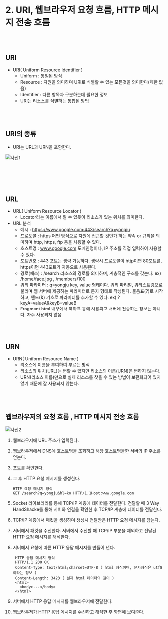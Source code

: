 # 2. URI, 웹브라우저 요청 흐름, HTTP 메시지 전송 흐름
<br/><br/>
## URI

- URI( Uniform Resource Identifier )
  - Uniform : 통일된 방식
  - Resource : 자원을 의미하며 URI로 식별할 수 있는 모든것을 의미한다(제한 없음)
  - Identifier : 다른 항목과 구분하는데 필요한 정보
  - URI는 리소스를 식별하는 통합된 방법
<br/><br/><br/><br/>
## URI의 종류
- URI는 URL과 URN을 포함한다.

![사진1](https://github.com/KimYongJ/HTTPStudy/assets/106525587/b2bb84ec-a054-46b5-a2d1-5e599ebe8371)

<br/><br/><br/><br/>
## URL

- URL( Uniform Resource Locator )
  - Locator라는 이름에서 알 수 있듯이 리소스가 있는 위치를 의미한다.
- URL 분석
  - 예시 : https://www.google.com:443/search?q=yongju
  - 프로토콜 : https
    어떤 방식으로 자원에 접근할 것인가 하는 약속 or 규칙을 의미하며 http, https, ftp 등을 사용할 수 있다.
  - 호스트명 : www.google.com
    도메인명이나, IP 주소를 직접 입력하여 사용할 수 있다.
  - 포트번호 : 443
    포트는 생략 가능하다. 생략시 프로토콜이 http이면 80포트를, https이면 443포트가 자동으로 사용된다.
  - 경로(패스) : /search
    리소스의 경로를 의미하며, 계층적인 구조를 갖는다.
    ex) /home/face.jpg , /members/100
  - 쿼리 파라미터 : q=yongju
    key, value 형태이다.
    쿼리 파리멑, 쿼리스트링으로 불리며 웹 서버에 제공하는 파라미터로 문자 형태로 작성된다.
    물음표(?)로 시작하고, 엔드(&) 기호로 파라미터를 추가할 수 있다.
    ex) ?keyA=valueA&keyB=valueB
  - Fragment
    html 내부에서 북마크 등에 사용되고 서버에 전송하는 정보는 아니다. 자주 사용되지 않음
<br/><br/><br/><br/>
## URN

- URN( Uniform Resource Name )
  - 리소스에 이름을 부여하여 부르는 방식
  - 리소스의 위치(URL)는 변할 수 있지만 리소스의 이름(URN)은 변하지 않는다.
  - URN(리소스 이름)만으로 실제 리소스를 찾을 수 있는 방법이 보편화되어 있지 않기 때문에 잘 사용되지 않는다.
<br/><br/><br/><br/>
## 웹브라우저의 요청 흐름 , HTTP 메시지 전송 흐름
![사진2](https://github.com/KimYongJ/HTTPStudy/assets/106525587/6f66c2f4-934e-4117-8221-133ef07ec507)

1. 웹브라우저에 URL 주소가 입력된다.
2. 웹브라우저에서 DNS에 호스트명을 조회하고 해당 호스트명을한 서버의 IP 주소를 얻는다.
3. 포트를 확인한다.
4. 그 후 HTTP 요청 메시지를 생성한다.

       HTTP 요청 메시지 형식
       GET /search?q=yongju&hl=ko HTTP/1.1Host:www.google.com

6. Socket 라이브러리를 통해 TCP/IP 계층에 데이터를 전달한다. 전달할 때 3 Way HandShacke를 통해 서버와 연결을 확인한 후 TCP/IP 계층에 데이터를 전달한다.
7. TCP/IP 계층에서 패킷을 생성하며 생성시 전달받은 HTTP 요청 메시지를 담는다.
8. 서버에서 패킷을 수신한다. 서버에서 수신할 때 TCP/IP 부분을 제외하고 전달된 HTTP 요청 메시지를 해석한다.
9. 서버에서 요청에 따른 HTTP 응답 메시지를 만들어 낸다.

        HTTP 응답 메시지 형식
        HTTP/1.1 200 OK
        Content-Type: text/html;charset=UTF-8 ( html 형식이며, 문자형식은 utf8이라는 정보 )
        Content-Length: 3423 ( 실제 html 데이터의 길이 )
        <html>
          <body>...</body>
        </html>

10. 서버에서 HTTP 응답 메시지를 웹브라우저에 전달한다.
11. 웹브라우저가 HTTP 응답 메시지를 수신하고 해석한 후 화면에 보여준다.
